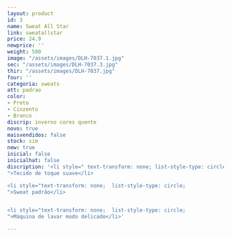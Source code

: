 ```yaml
---
layout: product
id: 3
name: Sweat All Star
link: sweatallstar
price: 24.9
newprice: ''
weight: 500
image: "/assets/images/DLH-7037.1.jpg"
sec: "/assets/images/DLH-7037.3.jpg"
thir: "/assets/images/DLH-7037.jpg"
four: ''
categoria: sweats
att: padrao
color:
- Preto
- Cinzento
- Branco
discrip: inverno cores quente
novo: true
maisvendidos: false
stock: sim
new: true
inicial: false
inicialhat: false
discription: '<li style=" text-transform: none; list-style-type: circle;
">Tecido de toque suave</li>

<li style="text-transform: none;  list-style-type: circle;
">Sweat padrão</li>


<li style="text-transform: none;  list-style-type: circle;
">Máquina de lavar modo delicado</li>'

---
```

